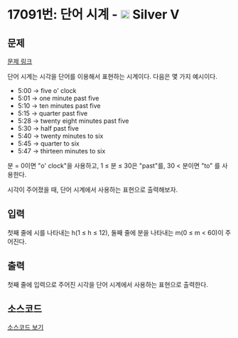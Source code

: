 # 17091번: 단어 시계 - <img src="https://static.solved.ac/tier_small/6.svg" style="height:20px" /> Silver V

<!-- performance -->

<!-- 문제 제출 후 깃허브에 푸시를 했을 때 제출한 코드의 성능이 입력될 공간입니다.-->

<!-- end -->

## 문제

[문제 링크](https://boj.kr/17091)

<p>단어 시계는 시각을 단어를 이용해서 표현하는 시계이다. 다음은 몇 가지 예시이다.</p>

<ul>
<li>5:00&nbsp;→ five o' clock</li>
<li>5:01&nbsp;→ one minute past five</li>
<li>5:10&nbsp;→ ten minutes past five</li>
<li>5:15&nbsp;→ quarter past five</li>
<li>5:28 → twenty eight minutes past five</li>
<li>5:30&nbsp;→ half past five</li>
<li>5:40&nbsp;→ twenty minutes to six</li>
<li>5:45&nbsp;→ quarter to six</li>
<li>5:47&nbsp;→ thirteen minutes to six</li>
</ul>

<p>분 = 0이면&nbsp;"o' clock"을 사용하고, 1 ≤ 분 ≤ 30은 "past"를, 30 &lt; 분이면 "to" 를 사용한다.</p>

<p>시각이 주어졌을 때, 단어 시계에서 사용하는 표현으로 출력해보자.</p>

## 입력

<p>첫째 줄에 시를 나타내는 h(1 ≤ h ≤ 12), 둘째 줄에 분을 나타내는 m(0 ≤ m &lt; 60)이 주어진다.</p>

## 출력

<p>첫째 줄에 입력으로 주어진 시각을 단어 시계에서 사용하는 표현으로 출력한다.</p>

## 소스코드

[소스코드 보기](단어%20시계.py)